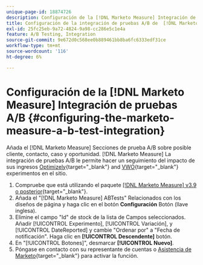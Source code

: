 ```yaml
---
unique-page-id: 18874726
description: Configuración de la [!DNL Marketo Measure] Integración de pruebas A/B - [!DNL Marketo Measure]
title: Configuración de la integración de pruebas A/B de  [!DNL Marketo Measure]
exl-id: 25fc25eb-9a72-4824-9a98-cc286e5c1e4a
feature: A/B Testing, Integration
source-git-commit: 9e672d0c568ee0b889461bb8ba6fc6333edf31ce
workflow-type: tm+mt
source-wordcount: '116'
ht-degree: 6%

---
```


# Configuración de la [!DNL Marketo Measure] Integración de pruebas A/B {#configuring-the-marketo-measure-a-b-test-integration}

Añada el [!DNL Marketo Measure] Secciones de prueba A/B sobre posible cliente, contacto, caso y oportunidad. [!DNL Marketo Measure] La integración de pruebas A/B le permite hacer un seguimiento del impacto de sus ingresos [Optimizely](https://www.optimizely.com/){target="_blank"} and [VWO](https://vwo.com/){target="_blank"} experimentos en el sitio.

1. Compruebe que está utilizando el paquete [[!DNL Marketo Measure] v3.9 o posterior](https://appexchange.salesforce.com/appxListingDetail?listingId=a0N3000000B3KLuEAN){target="_blank"}.
1. Añada el &quot;[!DNL Marketo Measure] ABTests&quot; Relacionados con los diseños de página y haga clic en el botón **Configuración** Botón (llave inglesa).
1. Elimine el campo &quot;Id&quot; de stock de la lista de Campos seleccionados. Añadir [!UICONTROL Experimento], [!UICONTROL Variación], y [!UICONTROL DateReported] y cambie &quot;Ordenar por&quot; a &quot;Fecha de notificación&quot;. Haga clic en **[!UICONTROL Descendente]** botón.
1. En &quot;[!UICONTROL Botones]&quot;, desmarcar **[!UICONTROL Nuevo]**.
1. Póngase en contacto con su representante de cuentas o [Asistencia de Marketo](https://nation.marketo.com/t5/support/ct-p/Support){target="_blank"} para activar la función.
